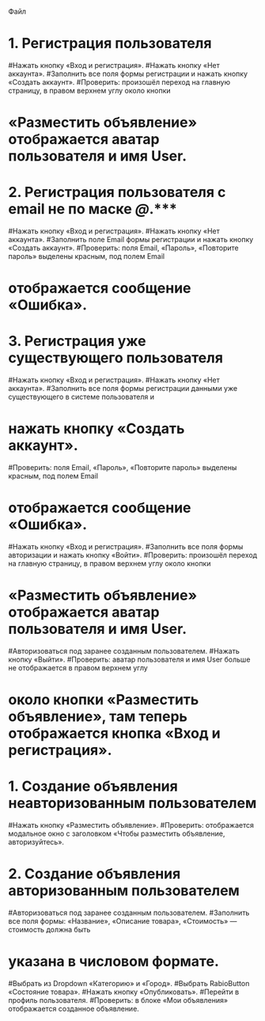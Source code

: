 Файл 
# 1. Регистрация пользователя
#Нажать кнопку «Вход и регистрация».
#Нажать кнопку «Нет аккаунта».
#Заполнить все поля формы регистрации и нажать кнопку «Создать аккаунт».
#Проверить: произошёл переход на главную страницу, в правом верхнем углу около кнопки 
# «Разместить объявление» отображается аватар пользователя и имя User.




# 2. Регистрация пользователя c email не по маске  *******@*******.***
#Нажать кнопку «Вход и регистрация».
#Нажать кнопку «Нет аккаунта».
#Заполнить поле Email формы регистрации и нажать кнопку «Создать аккаунт».
#Проверить: поля Email, «Пароль», «Повторите пароль» выделены красным, под полем Email 
# отображается сообщение «Ошибка».

# 3. Регистрация уже существующего пользователя
#Нажать кнопку «Вход и регистрация».
#Нажать кнопку «Нет аккаунта».
#Заполнить все поля формы регистрации данными уже существующего в системе пользователя и 
# нажать кнопку «Создать аккаунт».
#Проверить: поля Email, «Пароль», «Повторите пароль» выделены красным, под полем Email 
# отображается сообщение «Ошибка».



#Нажать кнопку «Вход и регистрация».
#Заполнить все поля формы авторизации и нажать кнопку «Войти».
#Проверить: произошёл переход на главную страницу, в правом верхнем углу около кнопки 
# «Разместить объявление» отображается аватар пользователя и имя User.


#Авторизоваться под заранее созданным пользователем.
#Нажать кнопку «Выйти».
#Проверить: аватар пользователя и имя User больше не отображается в правом верхнем углу 
# около кнопки «Разместить объявление», там теперь отображается кнопка «Вход и регистрация».


# 1. Создание объявления неавторизованным пользователем
#Нажать кнопку «Разместить объявление».
#Проверить: отображается модальное окно с заголовком «Чтобы разместить объявление, авторизуйтесь».


# 2. Создание объявления авторизованным пользователем
#Авторизоваться под заранее созданным пользователем.
#Заполнить все поля формы: «Название», «Описание товара», «Стоимость» — стоимость должна быть 
# указана в числовом формате.
#Выбрать из Dropdown «Категорию» и «Город».
#Выбрать RabioButton «Состояние товара».
#Нажать кнопку «Опубликовать».
#Перейти в профиль пользователя.
#Проверить: в блоке «Мои объявления» отображается созданное объявление.